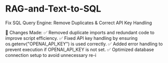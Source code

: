 # RAG-and-Text-to-SQL
Fix SQL Query Engine: Remove Duplicates & Correct API Key Handling

🔧 Changes Made:
✅ Removed duplicate imports and redundant code to improve script efficiency.
✅ Fixed API key handling by ensuring os.getenv("OPENAI_API_KEY") is used correctly.
✅ Added error handling to prevent execution if OPENAI_API_KEY is not set.
✅ Optimized database connection setup to avoid unnecessary re-i
